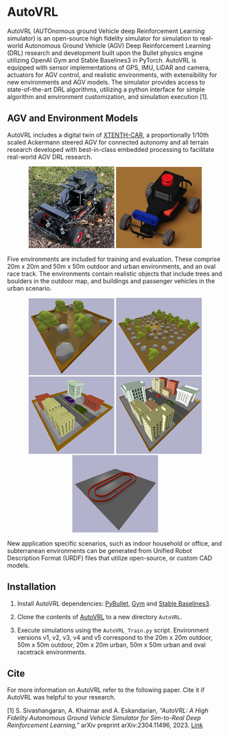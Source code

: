 # AutoVRL

AutoVRL (AUTOnomous ground Vehicle deep Reinforcement Learning simulator) is an open-source high fidelity simulator for simulation to real-world Autonomous Ground Vehicle (AGV) Deep Reinforcement Learning (DRL) research and development built upon the Bullet physics engine utilizing OpenAI Gym and Stable Baselines3 in PyTorch. AutoVRL is equipped with sensor implementations of GPS, IMU, LiDAR and camera, actuators for AGV control, and realistic environments, with extensibility for new environments and AGV models. The simulator provides access to state-of-the-art DRL algorithms, utilizing a python interface for simple algorithm and environment customization, and simulation execution [1].


## AGV and Environment Models

AutoVRL includes a digital twin of [XTENTH-CAR](https://github.com/Shathushan-Sivashangaran/XTENTH-CAR), a proportionally 1/10th scaled Ackermann steered AGV for connected autonomy and all terrain research developed with best-in-class embedded processing to facilitate real-world AGV DRL research.

<p align="center">
<img src="https://github.com/Shathushan-Sivashangaran/AutoVRL/blob/main/images/xtenthcar.jpg" width="200" height="190">
<img src="https://github.com/Shathushan-Sivashangaran/AutoVRL/blob/main/images/xtenthcar_digitaltwin.JPG" width="200">
</p>

Five environments are included for training and evaluation. These comprise 20m x 20m and 50m x 50m outdoor and urban environments, and an oval race track. The environments contain realistic objects that include trees and boulders in the outdoor map, and buildings and passenger vehicles in the urban scenario.

<p align="center">
<img src="https://github.com/Shathushan-Sivashangaran/AutoVRL/blob/main/images/env_outdoor_20.png" width="200">
<img src="https://github.com/Shathushan-Sivashangaran/AutoVRL/blob/main/images/env_outdoor_50.png" width="200" height="180">
<img src="https://github.com/Shathushan-Sivashangaran/AutoVRL/blob/main/images/env_urban_20.png" width="200" height="180">
<img src="https://github.com/Shathushan-Sivashangaran/AutoVRL/blob/main/images/env_urban_50.png" width="200" height="180">
<img src="https://github.com/Shathushan-Sivashangaran/AutoVRL/blob/main/images/env_racetrack_oval.png" width="200" height="180">
</p>

New application specific scenarios, such as indoor household or office, and subterranean environments can be generated from Unified Robot Description Format (URDF) files that utilize open-source, or custom CAD models.


## Installation

1. Install AutoVRL dependencies: [PyBullet](https://github.com/bulletphysics/bullet3), [Gym](https://github.com/openai/gym) and [Stable Baselines3](https://github.com/DLR-RM/stable-baselines3).

2. Clone the contents of [AutoVRL](https://github.com/Shathushan-Sivashangaran/AutoVRL) to a new directory `AutoVRL`.

3. Execute simulations using the `AutoVRL_Train.py` script. Environment versions v1, v2, v3, v4 and v5 correspond to the 20m x 20m outdoor, 50m x 50m outdoor, 20m x 20m urban, 50m x 50m urban and oval racetrack environments.


## Cite

For more information on AutoVRL refer to the following paper. Cite it if AutoVRL was helpful to your research.

[1] S. Sivashangaran, A. Khairnar and A. Eskandarian, *“AutoVRL: A High Fidelity Autonomous Ground Vehicle Simulator for Sim-to-Real Deep Reinforcement Learning,”* arXiv preprint arXiv:2304.11496, 2023. [Link](https://arxiv.org/pdf/2304.11496.pdf)
